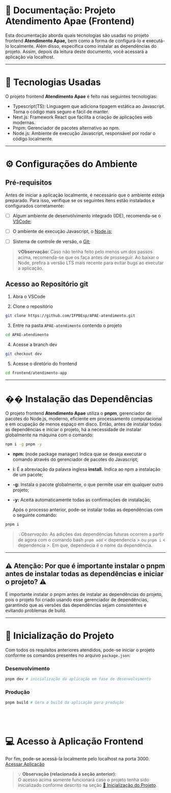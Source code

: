 # 📘 Documentação: Projeto Atendimento Apae (Frontend)

  Esta documentação aborda quais tecnologias são usadas no projeto frontend **Atendimento Apae,** bem como a forma de configurá-lo e executá-lo localmente. Além disso, especifica como instalar as dependências do projeto. Assim, depois da leitura deste documento, você acessará a aplicação via localhost.  

---

# 🧩 Tecnologias Usadas

O projeto frontend **Atendimento Apae** é feito nas seguintes tecnologias:

- Typescript(TS): Linguagem que adiciona tipagem estática ao Javascript. Torna o código mais seguro e fácil de manter.
- Next.js: Framework React que facilita a criação de aplicações web modernas.
- Pnpm: Gerenciador de pacotes alternativo ao npm.
- Node.js: Ambiente de execução Javascript, responsável por rodar o código localmente.

---

# ⚙️ Configurações do Ambiente

## Pré-requisitos ##

Antes de iniciar a aplicação localmente, é necessário que o ambiente esteja preparado. Para isso, verifique se os seguintes itens estão instalados e configurados corretamente:

- [ ]  Algum ambiente de desenvolvimento integrado (IDE), recomenda-se o [VSCode](https://code.visualstudio.com/);
- [ ]  O ambiente de execução Javascript, o [Node.js](https://nodejs.org/);
- [ ]  Sistema de controle de versão, o [Git](https://git-scm.com/book/pt-pt/v2/Come%C3%A7ando-Instalar-o-Git);


>**💡Observação:**
>Caso não tenha feito pelo menos um dos passos acima, recomenda-se que os faça antes de prosseguir. 
Ao baixar o Node, prefira a versão LTS mais recente para evitar bugs ao executar a aplicação.

## Acesso ao Repositório git ## 
1. Abra o VSCode
   
2. Clone o repositório

```bash
git clone https://github.com/IFPBEsp/APAE-atendimento.git
```

3. Entre na pasta `APAE-atendimento` contendo o projeto
   
```bash   
cd APAE-atendimento
```

4. Acesse a branch dev

```bash
git checkout dev
```

5. Acesse o diretório do frontend

```bash
cd frontend/atendimento-app 
```
---

# �� Instalação das Dependências

 O projeto frontend **Atendimento Apae** utiliza o **pnpm**, gerenciador de pacotes do Node.js, moderno, eficiente em processamento computacional e em ocupação de menos espaço em disco. Então, antes de instalar todas as dependências e iniciar o projeto, há a necessidade de instalar globalmente na máquina com o comando:

```bash
npm i -g pnpm -y 
```

- **npm:**  (node package manager) Indica que se deseja executar o comando através do gerenciador de pacotes do Javascript;
- **i:**  É a abreviação da palavra inglesa **install.** Indica ao npm a instalação de um pacote;
- **-g:** Instala o pacote globalmente, o que permite usar em qualquer outro projeto;
- **-y:** Aceita automaticamente todas as confirmações de instalação;

     Após o processo anterior, pode-se instalar todas as dependências com o seguinte comando:

```bash
pnpm i 
```


>*💡Observação:*
> As adições das dependências futuras ocorrem a partir de agora com o comando bash `pnpm add` < dependencia > ou  `pnpm i` < dependencia >. Em que, dependecia é o nome da dependência.

---


## ⚠️ Atenção: Por que é importante instalar o pnpm antes de instalar todas as dependências e iniciar o projeto? ⚠️

 É importante instalar o pnpm antes de instalar as dependências do projeto, pois o projeto foi criado usando esse gerenciador de dependências, garantindo que as versões das dependências sejam consistentes e evitando problemas de build.


---


# 🚀 Inicialização do Projeto

Com todos os requisitos anteriores atendidos, pode-se iniciar o projeto conforme os comandos presentes no arquivo `package.json`:

### Desenvolvimento ###
```bash
pnpm dev # inicialização da aplicação em fase de desenvolvimento
```

### Produção ###
```bash
pnpm build # Gera o build da aplicação para produção
```
​
---

# 💻 Acesso à Aplicação Frontend

Por fim, pode-se acessá-la localmente pelo localhost na porta 3000. [Acessar Aplicação](http://localhost:3000/)


> 💡 **Observação (relacionada à seção anterior):**  
> O acesso acima somente funcionará caso o projeto tenha sido inicializado conforme descrito na seção [🚀 Inicialização do Projeto](#-inicialização-do-projeto).
